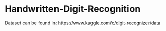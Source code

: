 # Handwritten-Digit-Recognition
Dataset can be found in: https://www.kaggle.com/c/digit-recognizer/data

